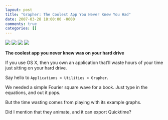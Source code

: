 ```yaml
---
layout: post
title: "Grapher: The Coolest App You Never Knew You Had"
date: 2007-03-28 18:00:00 -0600
comments: true
categories: []
---
```



  

<img src="http://25.media.tumblr.com/253cd3cc89a07250da2b0d4954b8c5b5/tumblr_myyql6Yb1g1s6q3fbo1_400.png"/>





  

<img src="http://25.media.tumblr.com/efe7f83015ab364505c467cd8a1c66b2/tumblr_myyql6Yb1g1s6q3fbo2_400.png"/>





  

<img src="http://31.media.tumblr.com/383bb24241473d41bd155e7720704c18/tumblr_myyql6Yb1g1s6q3fbo3_500.png"/>





  

<img src="http://25.media.tumblr.com/b28b7d402ebc8138974dd48cbebbc1ba/tumblr_myyql6Yb1g1s6q3fbo4_500.jpg"/>



    
**The coolest app you never knew was on your hard drive**


If you use OS X, then you own an application that’ll waste hours of your time just sitting on your hard drive.


Say hello to `Applications > Utilities > Grapher`.


We needed a simple Fourier square wave for a book. Just type in the equations, and out it pops.


But the time wasting comes from playing with its example graphs.


Did I mention that they animate, and it can export Quicktime?

